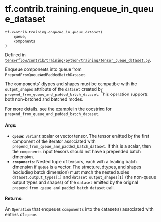 <div itemscope itemtype="http://developers.google.com/ReferenceObject">
<meta itemprop="name" content="tf.contrib.training.enqueue_in_queue_dataset" />
<meta itemprop="path" content="Stable" />
</div>

# tf.contrib.training.enqueue_in_queue_dataset

``` python
tf.contrib.training.enqueue_in_queue_dataset(
    queue,
    components
)
```



Defined in [`tensorflow/contrib/training/python/training/tensor_queue_dataset.py`](https://www.tensorflow.org/code/tensorflow/contrib/training/python/training/tensor_queue_dataset.py).

Enqueue components into queue from `PrependFromQueueAndPaddedBatchDataset`.

The components' dtypes and shapes must be compatible with the `output_shapes`
attribute of the `dataset` created by
`prepend_from_queue_and_padded_batch_dataset`.  This operation supports both
non-batched and batched modes.

For more details, see the example in the docstring for
`prepend_from_queue_and_padded_batch_dataset`.

#### Args:

* <b>`queue`</b>: `variant` scalar or vector tensor.
    The tensor emitted by the first component of the iterator associated with
    `prepend_from_queue_and_padded_batch_dataset`.  If this is a scalar,
    then the `components` input tensors should not have a prepended batch
    dimension.
* <b>`components`</b>: Nested tuple of tensors, each with a leading batch dimension
    if `queue` is a vector.  The structure, dtypes, and shapes
    (excluding batch dimension) must match the nested tuples
    `dataset.output_types[1]` and `dataset.output_shapes[1]` (the non-queue
    output types and shapes) of the `dataset` emitted by
    the original `prepend_from_queue_and_padded_batch_dataset` call.


#### Returns:

An `Operation` that enqueues `components` into the dataset(s) associated
with entries of `queue`.
